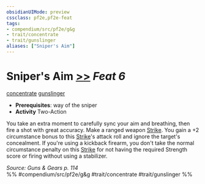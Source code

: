 ```yaml
---
obsidianUIMode: preview
cssclass: pf2e,pf2e-feat
tags:
- compendium/src/pf2e/g&g
- trait/concentrate
- trait/gunslinger
aliases: ["Sniper's Aim"]
---
```

# Sniper's Aim  [>>](/rules/core-rulebook/chapter-9-playing-the-game.md#Actions "Two-Action") *Feat 6*  
[concentrate](/rules/traits/concentrate.md)  [gunslinger](/rules/traits/gunslinger-g-g.md)  

- **Prerequisites**: way of the sniper
- **Activity** Two-Action

You take an extra moment to carefully sync your aim and breathing, then fire a shot with great accuracy. Make a ranged weapon [Strike](/rules/actions/strike.md). You gain a +2 circumstance bonus to this [Strike](/rules/actions/strike.md)'s attack roll and ignore the target's concealment. If you're using a kickback firearm, you don't take the normal circumstance penalty on this [Strike](/rules/actions/strike.md) for not having the required Strength score or firing without using a stabilizer.

*Source: Guns & Gears p. 114*  
%% #compendium/src/pf2e/g&g #trait/concentrate #trait/gunslinger %%